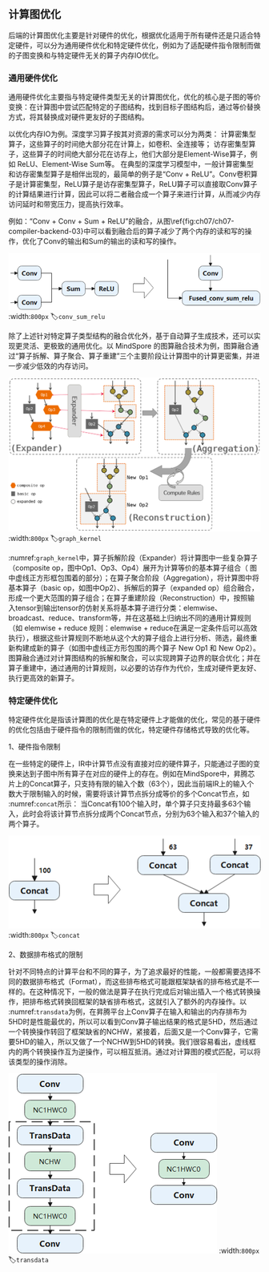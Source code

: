 ## 计算图优化

后端的计算图优化主要是针对硬件的优化，根据优化适用于所有硬件还是只适合特定硬件，可以分为通用硬件优化和特定硬件优化，例如为了适配硬件指令限制而做的子图变换和与特定硬件无关的算子内存IO优化。

### 通用硬件优化

通用硬件优化主要指与特定硬件类型无关的计算图优化，优化的核心是子图的等价变换：在计算图中尝试匹配特定的子图结构，找到目标子图结构后，通过等价替换方式，将其替换成对硬件更友好的子图结构。

以优化内存IO为例。深度学习算子按其对资源的需求可以分为两类：
计算密集型算子，这些算子的时间绝大部分花在计算上，如卷积、全连接等；
访存密集型算子，这些算子的时间绝大部分花在访存上，他们大部分是Element-Wise算子，例如 ReLU、Element-Wise Sum等。
在典型的深度学习模型中，一般计算密集型和访存密集型算子是相伴出现的，最简单的例子是“Conv + ReLU”。Conv卷积算子是计算密集型，ReLU算子是访存密集型算子，ReLU算子可以直接取Conv算子的计算结果进行计算，因此可以将二者融合成一个算子来进行计算，从而减少内存访问延时和带宽压力，提高执行效率。

例如：“Conv + Conv + Sum + ReLU”的融合，从图\ref{fig:ch07/ch07-compiler-backend-03}中可以看到融合后的算子减少了两个内存的读和写的操作，优化了Conv的输出和Sum的输出的读和写的操作。

![Elementwise算子融合](../img/ch05/conv_sum_relu.png)
:width:`800px`
:label:`conv_sum_relu`

除了上述针对特定算子类型结构的融合优化外，基于自动算子生成技术，还可以实现更灵活、更极致的通用优化。以 MindSpore 的图算融合技术为例，图算融合通过“算子拆解、算子聚合、算子重建”三个主要阶段让计算图中的计算更密集，并进一步减少低效的内存访问。

![图算融合](../img/ch05/graph_kernel.png)
:width:`800px`
:label:`graph_kernel`

 :numref:`graph_kernel`中，算子拆解阶段（Expander）将计算图中一些复杂算子（composite
op，图中Op1、Op3、Op4）展开为计算等价的基本算子组合（
图中虚线正方形框包围着的部分）；在算子聚合阶段（Aggregation），将计算图中将基本算子（basic
op，如图中Op2）、拆解后的算子（expanded
op）组合融合，形成一个更大范围的算子组合；在算子重建阶段（Reconstruction）中，按照输入tensor到输出tensor的仿射关系将基本算子进行分类：elemwise、
broadcast、reduce、transform等，并在这基础上归纳出不同的通用计算规则（如
elemwise + reduce 规则：elemwise +
reduce在满足一定条件后可以高效执行），根据这些计算规则不断地从这个大的算子组合上进行分析、筛选，最终重新构建成新的算子（如图中虚线正方形包围的两个算子
New Op1 和 New
Op2）。图算融合通过对计算图结构的拆解和聚合，可以实现跨算子边界的联合优化；并在算子重建中，通过通用的计算规则，以必要的访存作为代价，生成对硬件更友好、执行更高效的新算子。

### 特定硬件优化

特定硬件优化是指该计算图的优化是在特定硬件上才能做的优化，常见的基于硬件的优化包括由于硬件指令的限制而做的优化，特定硬件存储格式导致的优化等。

1、硬件指令限制

在一些特定的硬件上，IR中计算节点没有直接对应的硬件算子，只能通过子图的变换来达到子图中所有算子在对应的硬件上的存在。例如在MindSpore中，昇腾芯片上的Concat算子，只支持有限的输入个数（63个），因此当前端IR上的输入个数大于限制输入的时候，需要将该计算节点拆分成等价的多个Concat节点，如 :numref:`concat`所示：
当Concat有100个输入时，单个算子只支持最多63个输入，此时会将该计算节点拆分成两个Concat节点，分别为63个输入和37个输入的两个算子。

![Concat算子拆分](../img/ch05/concat.png)
:width:`800px`
:label:`concat`

2、数据排布格式的限制

针对不同特点的计算平台和不同的算子，为了追求最好的性能，一般都需要选择不同的数据排布格式（Format），而这些排布格式可能跟框架缺省的排布格式是不一样的。在这种情况下，一般的做法是算子在执行完成后对输出插入一个格式转换操作，把排布格式转换回框架的缺省排布格式，这就引入了额外的内存操作。以 :numref:`transdata`为例，在昇腾平台上Conv算子在输入和输出的内存排布为5HD时是性能最优的，所以可以看到Conv算子输出结果的格式是5HD，然后通过一个转换操作转回了框架缺省的NCHW，紧接着，后面又是一个Conv算子，它需要5HD的输入，所以又做了一个NCHW到5HD的转换。我们很容易看出，虚线框内的两个转换操作互为逆操作，可以相互抵消。通过对计算图的模式匹配，可以将该类型的操作消除。

![数据排布格式转换消除](../img/ch05/transdata.png)
:width:`800px`
:label:`transdata`
